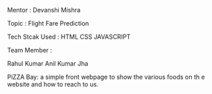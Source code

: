 Mentor : Devanshi Mishra

Topic : Flight Fare Prediction

Tech Stcak Used : HTML CSS JAVASCRIPT

Team Member :

Rahul Kumar Anil Kumar Jha

PiZZA Bay:
a simple front webpage to show the various foods on th e website and how to reach to us.

